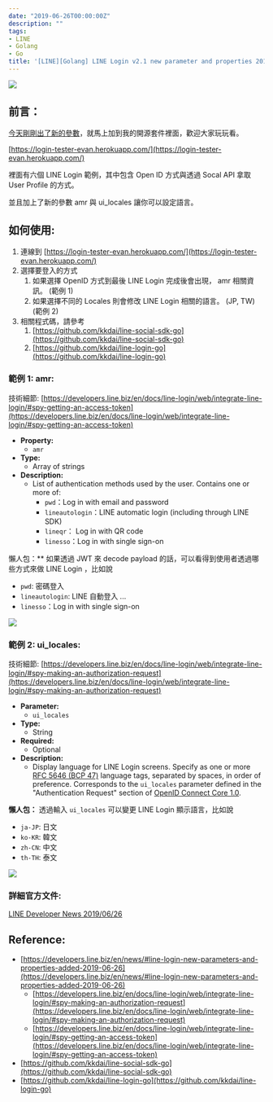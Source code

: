 ```yaml
---
date: "2019-06-26T00:00:00Z"
description: ""
tags:
- LINE
- Golang
- Go
title: '[LINE][Golang] LINE Login v2.1 new parameter and properties 2019/06/26'
---
```




![](../images/2019/0626_3.jpg)

## 前言：

[今天剛剛出了新的參數](https://developers.line.biz/en/news/#line-login-new-parameters-and-properties-added-2019-06-26)，就馬上加到我的開源套件裡面，歡迎大家玩玩看。

[https://login-tester-evan.herokuapp.com/](https://login-tester-evan.herokuapp.com/)

裡面有六個 LINE Login 範例，其中包含 Open ID 方式與透過 Socal API 拿取 User Profile 的方式。

並且加上了新的參數 amr 與 ui_locales 讓你可以設定語言。



## 如何使用:

1. 連線到 [https://login-tester-evan.herokuapp.com/](https://login-tester-evan.herokuapp.com/)
2. 選擇要登入的方式
   1. 如果選擇 OpenID 方式到最後 LINE Login 完成後會出現， amr 相關資訊。 (範例 1)
   2. 如果選擇不同的 Locales 則會修改 LINE Login 相關的語言。 (JP, TW) (範例 2)
3. 相關程式碼，請參考
   1.  [https://github.com/kkdai/line-social-sdk-go](https://github.com/kkdai/line-social-sdk-go)
   2.  [https://github.com/kkdai/line-login-go](https://github.com/kkdai/line-login-go)



### 範例 1: amr:

技術細節: [https://developers.line.biz/en/docs/line-login/web/integrate-line-login/#spy-getting-an-access-token](https://developers.line.biz/en/docs/line-login/web/integrate-line-login/#spy-getting-an-access-token)



- **Property:**
  -  `amr`
- **Type:** 
  - Array of strings
- **Description:**
  - List of authentication methods used by the user. Contains one or more of:  
    - `pwd`：Log in with email and password
    - `lineautologin`：LINE automatic login (including through LINE SDK)
    - `lineqr`： Log in with QR code
    - `linesso`：Log in with single sign-on



懶人包：** 如果透過 JWT 來 decode payload 的話，可以看得到使用者透過哪些方式來做 LINE Login ，比如說

- `pwd`: 密碼登入
- `lineautologin`: LINE 自動登入 ...
- `linesso`：Log in with single sign-on

![](../images/2019/0626_2.jpg)



### 範例 2: ui_locales:

技術細節: [https://developers.line.biz/en/docs/line-login/web/integrate-line-login/#spy-making-an-authorization-request](https://developers.line.biz/en/docs/line-login/web/integrate-line-login/#spy-making-an-authorization-request)

- **Parameter:**
  - `ui_locales`
- **Type:**
  - String
- **Required:**
  - Optional
- **Description:**
  - Display language for LINE Login screens. Specify as one or more [RFC 5646 (BCP 47)](https://tools.ietf.org/html/rfc5646) language tags, separated by spaces, in order of preference. Corresponds to the `ui_locales` parameter defined in the "Authentication Request" section of [OpenID Connect Core 1.0](https://openid.net/specs/openid-connect-core-1_0.html).



**懶人包：** 透過輸入 `ui_locales` 可以變更 LINE Login 顯示語言，比如說

- `ja-JP`: 日文
- `ko-KR`: 韓文
- `zh-CN`: 中文
- `th-TH`: 泰文

![](../images/2019/0626_1.jpg)

### 詳細官方文件: 

[LINE Developer News 2019/06/26](https://developers.line.biz/en/news/#line-login-new-parameters-and-properties-added-2019-06-26)



## **Reference:**

- [https://developers.line.biz/en/news/#line-login-new-parameters-and-properties-added-2019-06-26](https://developers.line.biz/en/news/#line-login-new-parameters-and-properties-added-2019-06-26)
  - [https://developers.line.biz/en/docs/line-login/web/integrate-line-login/#spy-making-an-authorization-request](https://developers.line.biz/en/docs/line-login/web/integrate-line-login/#spy-making-an-authorization-request)
  - [https://developers.line.biz/en/docs/line-login/web/integrate-line-login/#spy-getting-an-access-token](https://developers.line.biz/en/docs/line-login/web/integrate-line-login/#spy-getting-an-access-token)
- [https://github.com/kkdai/line-social-sdk-go](https://github.com/kkdai/line-social-sdk-go)
- [https://github.com/kkdai/line-login-go](https://github.com/kkdai/line-login-go)